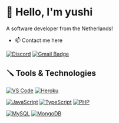 # 👋 Hello, I'm yushi
A software developer from the Netherlands!

- 📫 Contact me here

[![Discord](https://img.shields.io/badge/-Discord-5865F2?style=for-the-badge&logo=Discord&logoColor=ffffff)](https://discord.gg/YzWCDx6Vva)
[![Gmail Badge](https://img.shields.io/badge/-gmail-c14438?style=for-the-badge&logo=Gmail&logoColor=ffffff)](mailto:ja.zuijderwijk80@gmail.com)

## 🪛 Tools & Technologies
  
[![VS Code](https://img.shields.io/badge/-VSCode-%23007ACC?style=flat-square&logo=Visual-studio-code&logoColor=ffffff)](https://code.visualstudio.com/)
[![Heroku](https://img.shields.io/badge/-Heroku-6762A6?style=flat-square&logo=Heroku&logoColor=ffffff)](https://www.heroku.com)

[![JavaScript](https://img.shields.io/badge/-JavaScript-23F7DF1C?style=flat-square&logo=javascript&logoColor=000000&color=%23FFCE5A)](https://www.javascript.com/)
[![TypeScript](https://img.shields.io/badge/-TypeScript-3178C6?style=flat-square&logo=typescript&logoColor=ffffff)](https://www.typescriptlang.org/)
[![PHP](https://img.shields.io/badge/-PHP-777BB4?style=flat-square&logo=PHP&logoColor=ffffff)](https://www.php.net/)

[![MySQL](https://img.shields.io/badge/-MySQL-4479A1?style=flat-square&logo=MySQL&logoColor=ffffff)](https://www.mysql.com/)
[![MongoDB](https://img.shields.io/badge/-MongoDB-47A248?style=flat-square&logo=MongoDB&logoColor=ffffff)](https://www.mongodb.com/)
